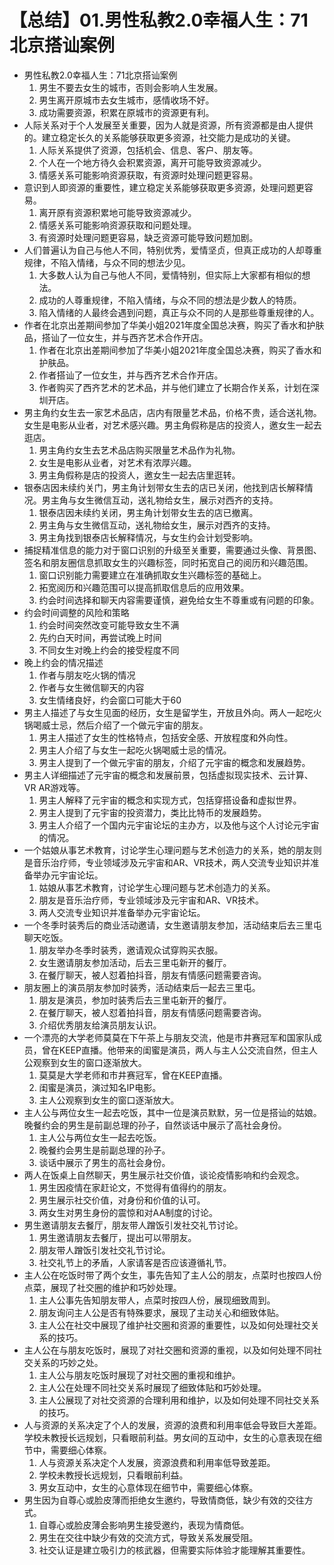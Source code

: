 # 【总结】01.男性私教2.0幸福人生：71北京搭讪案例

-   男性私教2.0幸福人生：71北京搭讪案例
    1.  男生不要去女生的城市，否则会影响人生发展。
    2.  男生离开原城市去女生城市，感情收场不好。
    3.  成功需要资源，积累在原城市的资源更有利。
-   人际关系对于个人发展至关重要，因为人就是资源，所有资源都是由人提供的。建立稳定长久的关系能够获取更多资源，社交能力是成功的关键。
    1.  人际关系提供了资源，包括机会、信息、客户、朋友等。
    2.  个人在一个地方待久会积累资源，离开可能导致资源减少。
    3.  情感关系可能影响资源获取，有资源时处理问题更容易。
-   意识到人即资源的重要性，建立稳定关系能够获取更多资源，处理问题更容易。
    1.  离开原有资源积累地可能导致资源减少。
    2.  情感关系可能影响资源获取和问题处理。
    3.  有资源时处理问题更容易，缺乏资源可能导致问题加剧。
-   人们普遍认为自己与他人不同，特别优秀，爱情坚贞，但真正成功的人却尊重规律，不陷入情绪，与众不同的想法少见。
    1.  大多数人认为自己与他人不同，爱情特别，但实际上大家都有相似的想法。
    2.  成功的人尊重规律，不陷入情绪，与众不同的想法是少数人的特质。
    3.  陷入情绪的人最终会遇到问题，真正与众不同的人是那些尊重规律的人。
-   作者在北京出差期间参加了华美小姐2021年度全国总决赛，购买了香水和护肤品，搭讪了一位女生，并与西齐艺术合作开店。
    1.  作者在北京出差期间参加了华美小姐2021年度全国总决赛，购买了香水和护肤品。
    2.  作者搭讪了一位女生，并与西齐艺术合作开店。
    3.  作者购买了西齐艺术的艺术品，并与他们建立了长期合作关系，计划在深圳开店。
-   男主角约女生去一家艺术品店，店内有限量艺术品，价格不贵，适合送礼物。女生是电影从业者，对艺术感兴趣。男主角假称是店的投资人，邀女生一起去逛店。
    1.  男主角约女生去艺术品店购买限量艺术品作为礼物。
    2.  女生是电影从业者，对艺术有浓厚兴趣。
    3.  男主角假称是店的投资人，邀女生一起去店里逛转。
-   银泰店因未续约关门，男主角计划带女生去的店已关闭，他找到店长解释情况。男主角与女生微信互动，送礼物给女生，展示对西齐的支持。
    1.  银泰店因未续约关闭，男主角计划带女生去的店已撤离。
    2.  男主角与女生微信互动，送礼物给女生，展示对西齐的支持。
    3.  男主角找到银泰店长解释情况，与女生约会计划受影响。
-   捕捉精准信息的能力对于窗口识别的升级至关重要，需要通过头像、背景图、签名和朋友圈信息抓取女生的兴趣标签，同时拓宽自己的阅历和兴趣范围。
    1.  窗口识别能力需要建立在准确抓取女生兴趣标签的基础上。
    2.  拓宽阅历和兴趣范围可以提高抓取信息后的应用效果。
    3.  约会时间选择和聊天内容需要谨慎，避免给女生不尊重或有问题的印象。
-   约会时间调整的风险和策略
    1.  约会时间突然改变可能导致女生不满
    2.  先约白天时间，再尝试晚上时间
    3.  不同女生对晚上约会的接受程度不同
-   晚上约会的情况描述
    1.  作者与朋友吃火锅的情况
    2.  作者与女生微信聊天的内容
    3.  女生情绪良好，约会窗口可能大于60
-   男主人描述了与女生见面的经历，女生是留学生，开放且外向。两人一起吃火锅喝威士忌，然后介绍了一个做元宇宙的朋友。
    1.  男主人描述了女生的性格特点，包括安全感、开放程度和外向性。
    2.  男主人介绍了与女生一起吃火锅喝威士忌的情况。
    3.  男主人提到了一个做元宇宙的朋友，介绍了元宇宙的概念和发展趋势。
-   男主人详细描述了元宇宙的概念和发展前景，包括虚拟现实技术、云计算、VR AR游戏等。
    1.  男主人解释了元宇宙的概念和实现方式，包括穿搭设备和虚拟世界。
    2.  男主人提到了元宇宙的投资潜力，类比比特币的发展趋势。
    3.  男主人介绍了一个国内元宇宙论坛的主办方，以及他与这个人讨论元宇宙的情况。
-   一个姑娘从事艺术教育，讨论学生心理问题与艺术创造力的关系，她的朋友则是音乐治疗师，专业领域涉及元宇宙和AR、VR技术，两人交流专业知识并准备举办元宇宙论坛。
    1.  姑娘从事艺术教育，讨论学生心理问题与艺术创造力的关系。
    2.  朋友是音乐治疗师，专业领域涉及元宇宙和AR、VR技术。
    3.  两人交流专业知识并准备举办元宇宙论坛。
-   一个冬季时装秀后的商业活动邀请，女生邀请朋友参加，活动结束后去三里屯聊天吃饭。
    1.  朋友举办冬季时装秀，邀请观众试穿购买衣服。
    2.  女生邀请朋友参加活动，后去三里屯新开的餐厅。
    3.  在餐厅聊天，被人怼着拍抖音，朋友有情感问题需要咨询。
-   朋友圈上的演员朋友参加时装秀，活动结束后一起去三里屯。
    1.  朋友是演员，参加时装秀后去三里屯新开的餐厅。
    2.  在餐厅聊天，被人怼着拍抖音，朋友有情感问题需要咨询。
    3.  介绍优秀朋友给演员朋友认识。
-   一个漂亮的大学老师莫莫在下午茶上与朋友交流，他是市井赛冠军和国家队成员，曾在KEEP直播。他带来的闺蜜是演员，两人与主人公交流自然，但主人公观察到女生的窗口逐渐放大。
    1.  莫莫是大学老师和市井赛冠军，曾在KEEP直播。
    2.  闺蜜是演员，演过知名IP电影。
    3.  主人公观察到女生的窗口逐渐放大。
-   主人公与两位女生一起去吃饭，其中一位是演员默默，另一位是搭讪的姑娘。晚餐约会的男生是前副总理的孙子，自然谈话中展示了高社会身份。
    1.  主人公与两位女生一起去吃饭。
    2.  晚餐约会男生是前副总理的孙子。
    3.  谈话中展示了男生的高社会身份。
-   两人在饭桌上自然聊天，男生展示社交价值，谈论疫情影响和约会观念。
    1.  男生因疫情在家赶论文，不觉得有值得约的朋友。
    2.  男生展示社交价值，对身份和价值的认可。
    3.  两女生对男生身份的震惊和对AA制度的讨论。
-   男生邀请朋友去餐厅，朋友带人蹭饭引发社交礼节讨论。
    1.  男生邀请朋友去餐厅，提出可以带朋友。
    2.  朋友带人蹭饭引发社交礼节讨论。
    3.  社交礼节上的矛盾，人家请客是否应该遵循礼节。
-   主人公在吃饭时带了两个女生，事先告知了主人公的朋友，点菜时也按四人份点菜，展现了社交圈的维护和巧妙处理。
    1.  主人公事先告知朋友带人，点菜时按四人份，展现细致周到。
    2.  朋友询问主人公是否有特殊要求，展现了主动关心和细致体贴。
    3.  主人公在社交中展现了维护社交圈和资源的重要性，以及如何处理社交关系的技巧。
-   主人公在与朋友吃饭时，展现了对社交圈和资源的重视，以及如何处理不同社交关系的巧妙之处。
    1.  主人公与朋友吃饭时展现了对社交圈的重视和维护。
    2.  主人公在处理不同社交关系时展现了细致体贴和巧妙处理。
    3.  主人公展现了对社交资源的合理利用和维护，以及如何处理不同社交关系的技巧。
-   人与资源的关系决定了个人的发展，资源的浪费和利用率低会导致巨大差距。学校未教授长远规划，只看眼前利益。男女间的互动中，女生的心意表现在细节中，需要细心体察。
    1.  人与资源关系决定个人发展，资源浪费和利用率低导致差距。
    2.  学校未教授长远规划，只看眼前利益。
    3.  男女互动中，女生的心意体现在细节中，需要细心体察。
-   男生因为自尊心或脸皮薄而拒绝女生邀约，导致情商低，缺少有效的交往方式。
    1.  自尊心或脸皮薄会影响男生接受邀约，表现为情商低。
    2.  男生在交往中缺少有效的交流方式，导致关系发展受阻。
    3.  社交认证是建立吸引力的核武器，但需要实际体验才能理解其重要性。